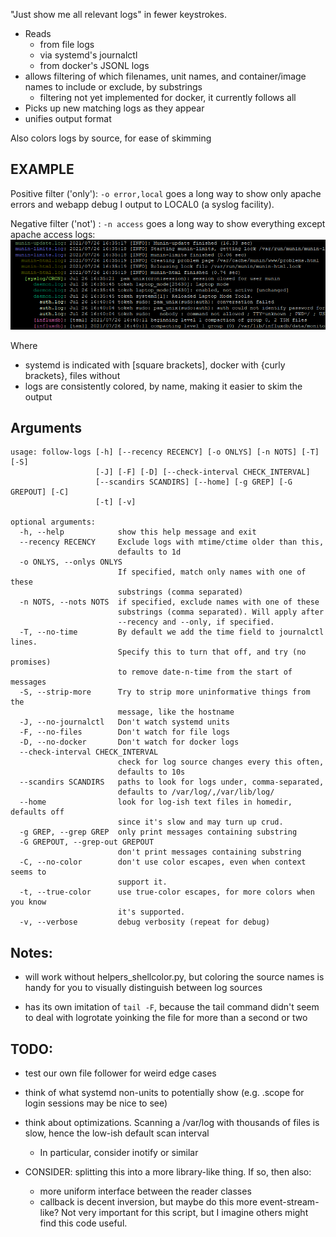 "Just show me all relevant logs" in fewer keystrokes.
- Reads 
  - from file logs
  - via systemd's journalctl
  - from docker's JSONL logs
- allows filtering of which filenames, unit names, and container/image names to include or exclude, by substrings
  - filtering not yet implemented for docker, it currently follows all
- Picks up new matching logs as they appear
- unifies output format

Also colors logs by source, for ease of skimming


## EXAMPLE

Positive filter ('only'): `-o error,local` goes a long way to show only apache errors and webapp debug I output to LOCAL0 (a syslog facility).

Negative filter ('not') : `-n access` goes a long way to show everything except apache access logs:
![colored logs](/screenshots/somelogs.png?raw=true)

Where
  - systemd is indicated with [square brackets], docker with {curly brackets}, files without  
  - logs are consistently colored, by name, making it easier to skim the output


## Arguments
```
usage: follow-logs [-h] [--recency RECENCY] [-o ONLYS] [-n NOTS] [-T] [-S]
                   [-J] [-F] [-D] [--check-interval CHECK_INTERVAL]
                   [--scandirs SCANDIRS] [--home] [-g GREP] [-G GREPOUT] [-C]
                   [-t] [-v]

optional arguments:
  -h, --help            show this help message and exit
  --recency RECENCY     Exclude logs with mtime/ctime older than this,
                        defaults to 1d
  -o ONLYS, --onlys ONLYS
                        If specified, match only names with one of these
                        substrings (comma separated)
  -n NOTS, --nots NOTS  if specified, exclude names with one of these
                        substrings (comma separated). Will apply after
                        --recency and --only, if specified.
  -T, --no-time         By default we add the time field to journalctl lines.
                        Specify this to turn that off, and try (no promises)
                        to remove date-n-time from the start of messages
  -S, --strip-more      Try to strip more uninformative things from the
                        message, like the hostname
  -J, --no-journalctl   Don't watch systemd units
  -F, --no-files        Don't watch for file logs
  -D, --no-docker       Don't watch for docker logs
  --check-interval CHECK_INTERVAL
                        check for log source changes every this often,
                        defaults to 10s
  --scandirs SCANDIRS   paths to look for logs under, comma-separated,
                        defaults to /var/log/,/var/lib/log/
  --home                look for log-ish text files in homedir, defaults off
                        since it's slow and may turn up crud.
  -g GREP, --grep GREP  only print messages containing substring
  -G GREPOUT, --grep-out GREPOUT
                        don't print messages containing substring
  -C, --no-color        don't use color escapes, even when context seems to
                        support it.
  -t, --true-color      use true-color escapes, for more colors when you know
                        it's supported.
  -v, --verbose         debug verbosity (repeat for debug)
```

## Notes:
- will work without helpers_shellcolor.py, but coloring the source names is handy for you to visually distinguish between log sources

- has its own imitation of `tail -F`, because the tail command didn't seem to deal with logrotate yoinking the file for more than a second or two


## TODO:
- test our own file follower for weird edge cases

- think of what systemd non-units to potentially show (e.g. .scope for login sessions may be nice to see)

- think about optimizations. Scanning a /var/log with thousands of files is slow, hence the low-ish default scan interval 
  - In particular, consider inotify or similar

- CONSIDER: splitting this into a more library-like thing. If so, then also:
  - more uniform interface between the reader classes
  - callback is decent inversion, but maybe do this more event-stream-like? Not very important for this script, but I imagine others might find this code useful.

